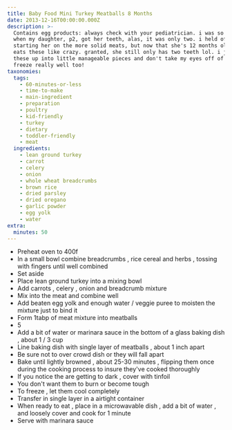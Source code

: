 ```yaml
---
title: Baby Food Mini Turkey Meatballs 8 Months
date: 2013-12-16T00:00:00.000Z
description: >-
  Contains egg products: always check with your pediatrician. i was so excited
  when my daughter, p2, got her teeth, alas, it was only two. i held off of
  starting her on the more solid meats, but now that she's 12 months old, she
  eats these like crazy. granted, she still only has two teeth lol. i just cut
  these up into little manageable pieces and don't take my eyes off of her. they
  freeze really well too!
taxonomies:
  tags:
    - 60-minutes-or-less
    - time-to-make
    - main-ingredient
    - preparation
    - poultry
    - kid-friendly
    - turkey
    - dietary
    - toddler-friendly
    - meat
  ingredients:
    - lean ground turkey
    - carrot
    - celery
    - onion
    - whole wheat breadcrumbs
    - brown rice
    - dried parsley
    - dried oregano
    - garlic powder
    - egg yolk
    - water
extra:
  minutes: 50
---
```

 - Preheat oven to 400f
 - In a small bowl combine breadcrumbs , rice cereal and herbs , tossing with fingers until well combined
 - Set aside
 - Place lean ground turkey into a mixing bowl
 - Add carrots , celery , onion and breadcrumb mixture
 - Mix into the meat and combine well
 - Add beaten egg yolk and enough water / veggie puree to moisten the mixture just to bind it
 - Form 1tabp of meat mixture into meatballs
 - 5
 - Add a bit of water or marinara sauce in the bottom of a glass baking dish , about 1 / 3 cup
 - Line baking dish with single layer of meatballs , about 1 inch apart
 - Be sure not to over crowd dish or they will fall apart
 - Bake until lightly browned , about 25-30 minutes , flipping them once during the cooking process to insure they've cooked thoroughly
 - If you notice the are getting to dark , cover with tinfoil
 - You don't want them to burn or become tough
 - To freeze , let them cool completely
 - Transfer in single layer in a airtight container
 - When ready to eat , place in a microwavable dish , add a bit of water , and loosely cover and cook for 1 minute
 - Serve with marinara sauce
